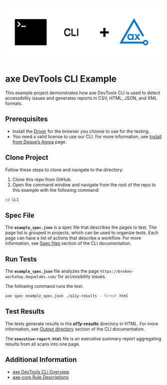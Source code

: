 ![logo](./docs/logo-cli.png)

# axe DevTools CLI Example

This example project demonstrates how axe DevTools CLI is used to detect accessibility issues and generates reports in CSV, HTML, JSON, and XML formats.

## Prerequisites

- Install the [Driver](https://docs.deque.com/devtools-html/4.0.0/en/cli-install-home#requirements) for the browser you choose to use for the testing.
- You need a valid license to use our CLI. For more information, see [Install from Deque’s Agora](https://docs.deque.com/devtools-html/4.0.0/en/cli-install-nodejs) page.

## Clone Project

Follow these steps to clone and navigate to the directory:
1. Clone this repo from GitHub.
2. Open the command window and navigate from the root of the repo to this example with the following command:

```sh
cd CLI
```

## Spec File

The **`example_spec.json`** is a spec file that describes the pages to test. The page list is grouped in projects, which can be used to organize tests. Each page can have a list of actions that describe a workflow. For more information, see [Spec files](https://docs.deque.com/devtools-html/4.0.0/en/cli-workflow-specs#spec-files) section of the CLI documentation.


## Run Tests

The **`example_spec.json`** file analyzes the page `https://broken-workshop.dequelabs.com/` for accessibility issues.

The following command runs the test.

```sh
axe spec example_spec.json ./a11y-results --format html
```

## Test Results

The tests generate results in the **_a11y-results_** directory in HTML. For more information, see [Output directory](https://docs.deque.com/devtools-html/4.0.0/en/cli-workflow-specs#output-directory) section of the CLI documentation.

The **`executive-report.html`** file is an executive summary report aggregating results from all scans into one page. 
 

## Additional Information

- [axe DevTools CLI Overview](https://docs.deque.com/devtools-html/4.0.0/en/cli-home)
- [axe-core Rule Descriptions](https://github.com/dequelabs/axe-core/blob/master/doc/rule-descriptions.md)

 
